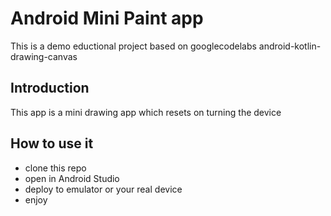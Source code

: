 Android Mini Paint app
============================================================================

This is a demo eductional project based on googlecodelabs android-kotlin-drawing-canvas

Introduction
------------

This app is a mini drawing app which resets on turning the device

How to use it
-------------

- clone this repo
- open in Android Studio
- deploy to emulator or your real device
- enjoy
